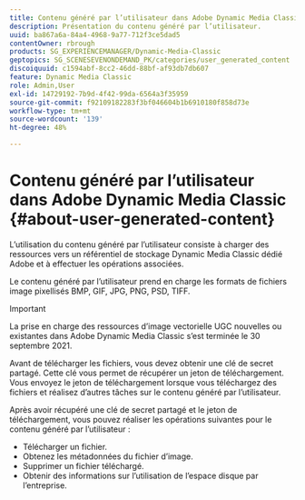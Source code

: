 ```yaml
---
title: Contenu généré par l’utilisateur dans Adobe Dynamic Media Classic
description: Présentation du contenu généré par l’utilisateur.
uuid: ba867a6a-84a4-4968-9a77-712f3ce5dad5
contentOwner: rbrough
products: SG_EXPERIENCEMANAGER/Dynamic-Media-Classic
geptopics: SG_SCENESEVENONDEMAND_PK/categories/user_generated_content
discoiquuid: c1594abf-8cc2-46dd-88bf-af93db7db607
feature: Dynamic Media Classic
role: Admin,User
exl-id: 14729192-7b9d-4f42-99da-6564a3f35959
source-git-commit: f92109182283f3bf046604b1b6910180f858d73e
workflow-type: tm+mt
source-wordcount: '139'
ht-degree: 48%

---
```


# Contenu généré par l’utilisateur dans Adobe Dynamic Media Classic {#about-user-generated-content}

L’utilisation du contenu généré par l’utilisateur consiste à charger des ressources vers un référentiel de stockage Dynamic Media Classic dédié Adobe et à effectuer les opérations associées.

Le contenu généré par l’utilisateur prend en charge les formats de fichiers image pixellisés BMP, GIF, JPG, PNG, PSD, TIFF.
<!-- * Vector: AI, EPS (EPS files from Adobe Illustrator 2018 are not supported), PDF (only when the PDF file is previously opened and saved in Adobe Illustrator CS6) -->

>[!IMPORTANT]
>
>La prise en charge des ressources d’image vectorielle UGC nouvelles ou existantes dans Adobe Dynamic Media Classic s’est terminée le 30 septembre 2021.

Avant de télécharger les fichiers, vous devez obtenir une clé de secret partagé. Cette clé vous permet de récupérer un jeton de téléchargement. Vous envoyez le jeton de téléchargement lorsque vous téléchargez des fichiers et réalisez d’autres tâches sur le contenu généré par l’utilisateur.

Après avoir récupéré une clé de secret partagé et le jeton de téléchargement, vous pouvez réaliser les opérations suivantes pour le contenu généré par l’utilisateur :

* Télécharger un fichier.
* Obtenez les métadonnées du fichier d’image.
* Supprimer un fichier téléchargé.
* Obtenir des informations sur l’utilisation de l’espace disque par l’entreprise.
